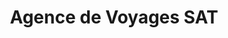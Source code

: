 ---
title: "Agence de Voyages SAT"
url: /evian-les-bains/agence-de-voyages-sat/
shop: agence de voyage
---